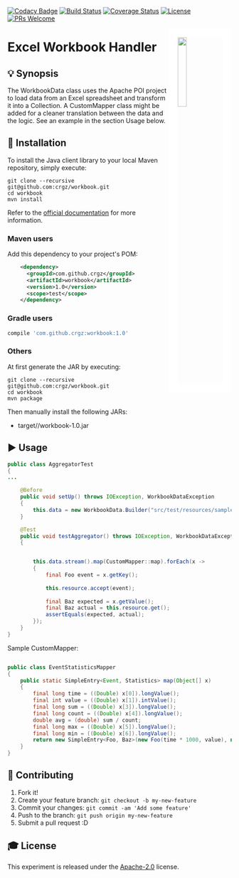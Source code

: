 [![Codacy Badge](https://api.codacy.com/project/badge/Grade/7e7b4472a8d342e3839dd70cbc600838)](https://www.codacy.com/app/conrado-m/workbook?utm_source=github.com&amp;utm_medium=referral&amp;utm_content=crgz/workbook&amp;utm_campaign=Badge_Grade)
[![Build Status](https://travis-ci.org/crgz/workbook.svg?branch=master)](https://travis-ci.org/crgz/workbook)
[![Coverage Status](https://coveralls.io/repos/github/crgz/workbook/badge.svg?branch=master)](https://coveralls.io/github/crgz/workbook?branch=master)
[![License](https://img.shields.io/badge/License-Apache%202.0-blue.svg)](https://opensource.org/licenses/Apache-2.0)
[![PRs Welcome](https://img.shields.io/badge/PRs-welcome-brightgreen.svg?style=flat-square)](http://makeapullrequest.com)

<img src="./doc/streaming-icon.jpg?raw=true" width="20%" align="right" style="border:20px solid white">


# Excel Workbook Handler

## 💡 Synopsis
The WorkbookData class uses the Apache POI project to load data from an Excel spreadsheet and transform it into a Collection. A CustomMapper class might be added for a cleaner translation between the data and the logic. See an example in the section Usage below.

## 💾 Installation

To install the Java client library to your local Maven repository, simply execute:

```shell
git clone --recursive git@github.com:crgz/workbook.git
cd workbook
mvn install
```

Refer to the [official documentation](https://maven.apache.org/plugins/maven-deploy-plugin/usage.html) for more information.

### Maven users

Add this dependency to your project's POM:

```xml
    <dependency>
      <groupId>com.github.crgz</groupId>
      <artifactId>workbook</artifactId>
      <version>1.0</version>
      <scope>test</scope>
    </dependency>
```

### Gradle users

```groovy
compile 'com.github.crgz:workbook:1.0'
```

### Others

At first generate the JAR by executing:

```
git clone --recursive git@github.com:crgz/workbook.git
cd workbook
mvn package
```

Then manually install the following JARs:

* target//workbook-1.0.jar

## ▶️ Usage

```Java
public class AggregatorTest
{
...

	@Before
	public void setUp() throws IOException, WorkbookDataException
	{
		this.data = new WorkbookData.Builder("src/test/resources/sample.xls").sheet(0).build().collection();
	}

	@Test
	public void testAggregator() throws IOException, WorkbookDataException
	{


		this.data.stream().map(CustomMapper::map).forEach(x ->
		{
			final Foo event = x.getKey();
			
			this.resource.accept(event);
						
			final Baz expected = x.getValue();
			final Baz actual = this.resource.get();
			assertEquals(expected, actual);
		});
	}
}
```
Sample CustomMapper:

```Java

public class EventStatisticsMapper
{
	public static SimpleEntry<Event, Statistics> map(Object[] x)
	{
		final long time = ((Double) x[0]).longValue();
		final int value = ((Double) x[1]).intValue();
		final long sum = ((Double) x[3]).longValue();
		final long count = ((Double) x[4]).longValue();
		double avg = (double) sum / count;
		final long max = ((Double) x[5]).longValue();
		final long min = ((Double) x[6]).longValue();
		return new SimpleEntry<Foo, Baz>(new Foo(time * 1000, value), new Baz(sum, count, max, min, avg));
	}
}
```

## 🎁 Contributing

1. Fork it!
2. Create your feature branch: `git checkout -b my-new-feature`
3. Commit your changes: `git commit -am 'Add some feature'`
4. Push to the branch: `git push origin my-new-feature`
5. Submit a pull request :D

## 🎓 License
This experiment is released under the [Apache-2.0](https://opensource.org/licenses/Apache-2.0) license.

